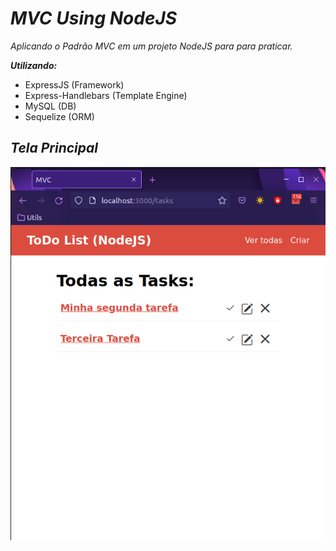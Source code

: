 # **_MVC Using NodeJS_**

_Aplicando o Padrão MVC em um projeto NodeJS para para praticar._

_**Utilizando:**_
* ExpressJS (Framework)
* Express-Handlebars (Template Engine)
* MySQL (DB)
* Sequelize (ORM)  
  
  
## **_Tela Principal_**
![alt text](https://github.com/osamukafps/nodewithmvc/blob/main/images/Screenshot%20from%202022-09-22%2022-24-49.png?raw=true)
